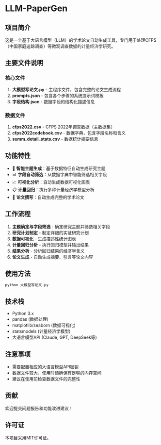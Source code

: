 # LLM-PaperGen

## 项目简介

这是一个基于大语言模型（LLM）的学术论文自动生成工具，专门用于处理CFPS（中国家庭追踪调查）等微观调查数据的计量经济学研究。

## 主要文件说明

### 核心文件

1. **大模型写论文.py** - 主程序文件，包含完整的论文生成流程
2. **prompts.json** - 包含各个步骤的系统提示词模板
3. **字段结构.json** - 数据字段的结构化描述信息

### 数据文件

1. **cfps2022.csv** - CFPS 2022年调查数据（主数据集）
2. **cfps2022codebook.csv** - 数据字典，包含字段名称和含义
3. **summ_detail_stats.csv** - 数据统计摘要信息

## 功能特性

- 🤖 **智能主题生成**：基于数据特征自动生成研究主题
- 📊 **字段自动筛选**：从数据字典中智能筛选相关字段
- 📈 **可视化分析**：自动生成数据可视化图表
- 📋 **计量回归**：执行多种计量经济学模型分析
- 📝 **论文撰写**：自动生成完整的学术论文

## 工作流程

1. **主题确定与字段筛选** - 确定研究主题并筛选相关字段
2. **研究计划制定** - 制定详细的实证研究计划
3. **数据可视化** - 生成描述性统计图表
4. **计量回归分析** - 执行回归模型并输出结果
5. **结果分析** - 分析回归结果的经济学含义
6. **论文生成** - 自动生成摘要、引言等论文内容

## 使用方法

```python
python 大模型写论文.py
```

## 技术栈

- Python 3.x
- pandas (数据处理)
- matplotlib/seaborn (数据可视化)
- statsmodels (计量经济学模型)
- 大语言模型API (Claude, GPT, DeepSeek等)

## 注意事项

- 需要配置相应的大语言模型API密钥
- 数据文件较大，使用时请确保有足够的内存空间
- 建议在使用前检查数据文件的完整性

## 贡献

欢迎提交问题报告和功能改进建议！

## 许可证

本项目采用MIT许可证。 